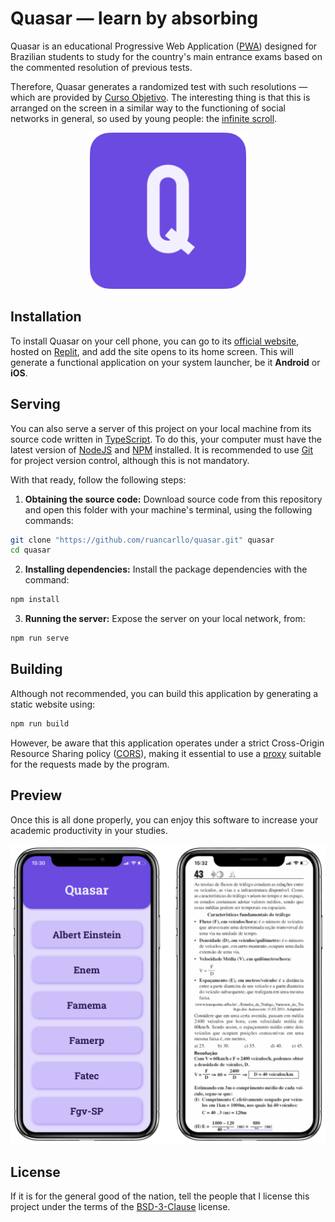 # Quasar — learn by absorbing

Quasar is an educational Progressive Web Application ([PWA](https://en.wikipedia.org/wiki/Progressive_web_app)) designed for Brazilian students to study for the country's main entrance exams based on the commented resolution of previous tests.

Therefore, Quasar generates a randomized test with such resolutions — which are provided by [Curso Objetivo](https://www.curso-objetivo.br). The interesting thing is that this is arranged on the screen in a similar way to the functioning of social networks in general, so used by young people: the [infinite scroll](https://en.wiktionary.org/wiki/infinite_scroll).

<p align="center">
  <img src="./theme/quasar-logo.png" alt="Quasar Logomark" width="250">
</p>

## Installation

To install Quasar on your cell phone, you can go to its [official website](https://server.carllotech.repl.co/quasar), hosted on [Replit](https://replit.com), and add the site opens to its home screen. This will generate a functional application on your system launcher, be it **Android** or **iOS**.

## Serving

You can also serve a server of this project on your local machine from its source code written in [TypeScript](https://www.typescriptlang.org). To do this, your computer must have the latest version of [NodeJS](https://nodejs.org) and [NPM](https://www.npmjs.com) installed. It is recommended to use [Git](https://git-scm.com) for project version control, although this is not mandatory.

With that ready, follow the following steps:

1. **Obtaining the source code:** Download source code from this repository and open this folder with your machine's terminal, using the following commands:

```sh
git clone "https://github.com/ruancarllo/quasar.git" quasar
cd quasar
```

2. **Installing dependencies:** Install the package dependencies with the command:

```sh
npm install
```

3. **Running the server:** Expose the server on your local network, from:


```sh
npm run serve
```

## Building

Although not recommended, you can build this application by generating a static website using:

```sh
npm run build
```

However, be aware that this application operates under a strict Cross-Origin Resource Sharing policy ([CORS](https://en.wikipedia.org/wiki/Cross-origin_resource_sharing)), making it essential to use a [proxy]( https://en.wikipedia.org/wiki/Proxy_server) suitable for the requests made by the program.

## Preview

Once this is all done properly, you can enjoy this software to increase your academic productivity in your studies.

<p align="center">
  <img src="./theme/quasar-mockup.png" alt="Quasar Application Mockups">
</p>

## License

If it is for the general good of the nation, tell the people that I license this project under the terms of the [BSD-3-Clause](./LICENSE.md) license.